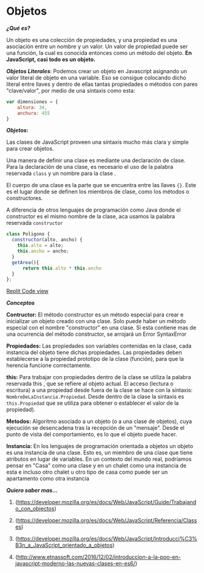 # Objetos #

***¿Qué es?***

Un objeto es una colección de propiedades, y una propiedad es una asociación entre un nombre y un valor. Un valor de propiedad puede ser una función, la cual es conocida entonces como un método del objeto.
**En JavaScript, casi todo es un objeto.**


*__Objetos Literales__*:
Podemos crear un objeto en Javascript asignando un valor literal de objeto en una variable. Eso se consigue colocando dicho literal entre llaves y dentro de ellas tantas propiedades o métodos con pares "clave/valor", por medio de una sintaxis como esta:

```javascript
var dimensiones = {
    altura: 34,
    anchura: 455
}
```


*__Objetos:__*

Las clases de JavaScript proveen una sintaxis mucho más clara y simple para crear objetos.

Una manera de definir una clase es mediante una declaración de clase. Para la declaración de una clase, es necesario el uso de la palabra reservada ```class``` y un nombre para la clase .

El cuerpo de una clase es la parte que se encuentra entre las llaves ```{}```. Este es el lugar donde se definen los miembros de clase, como los métodos o constructores.

A diferencia de otros lenguajes de programación como Java donde el constructor es el mismo nombre de la clase, aca usamos la palabra reservada ```constructor```

```javascript
class Poligono {
  constructor(alto, ancho) {
    this.alto = alto;
    this.ancho = ancho;
  }
  getArea(){
      return this.alto * this.ancho
  }
};
```
[Replit Code view](https://repl.it/@JohnFloro123/newPOOJs "replit") 

***Conceptos***

**Contructor:** El método constructor es un método especial para crear e inicializar un objeto creado con una clase. Solo puede haber un método especial con el nombre "constructor" en una clase. Si esta contiene mas de una ocurrencia del método constructor, se arrojará un Error SyntaxError

**Propiedades:** Las propiedades son variables contenidas en la clase, cada instancia del objeto tiene dichas propiedades. Las propiedades deben establecerse a la propiedad prototipo de la clase (función), para que la herencia funcione correctamente.

**this:** Para trabajar con propiedades dentro de la clase se utiliza la palabra reservada this , que se refiere al objeto actual. El acceso (lectura o escritura) a una propiedad desde fuera de la clase se hace con la sintaxis: `NombreDeLaInstancia.Propiedad`. Desde dentro de la clase la sintaxis es `this.Propiedad` que se utiliza para obtener o establecer el valor de la propiedad).

**Metodos:** Algoritmo asociado a un objeto (o a una clase de objetos), cuya ejecución se desencadena tras la recepción de un "mensaje". Desde el punto de vista del comportamiento, es lo que el objeto puede hacer. 

**Instancia:** En los lenguajes de programación orientada a objetos un objeto es una instancia de una clase. Esto es, un miembro de una clase que tiene atributos en lugar de variables. En un contexto del mundo real, podríamos pensar en "Casa" como una clase y en un chalet como una instancia de esta e incluso otro chalet u otro tipo de casa como puede ser un apartamento como otra instancia

***Quiero saber mas...***

1. (https://developer.mozilla.org/es/docs/Web/JavaScript/Guide/Trabajando_con_objectos)

2. (https://developer.mozilla.org/es/docs/Web/JavaScript/Referencia/Classes)

3. (https://developer.mozilla.org/es/docs/Web/JavaScript/Introducci%C3%B3n_a_JavaScript_orientado_a_objetos)

4. (http://www.etnassoft.com/2016/12/02/introduccion-a-la-poo-en-javascript-moderno-las-nuevas-clases-en-es6/)
